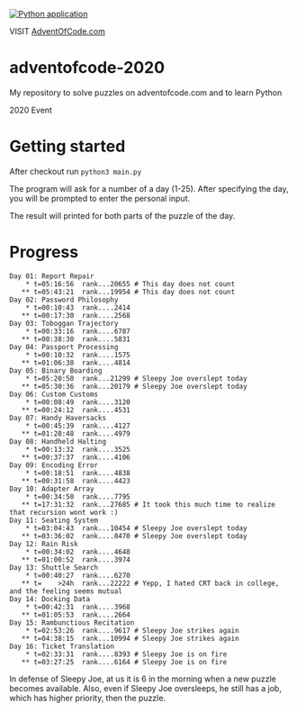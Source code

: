 [![Python application](https://github.com/IstvanOri/adventofcode-2020/workflows/Python%20application/badge.svg)](https://github.com/IstvanOri/adventofcode-2020/actions?query=workflow%3A%22Python+application%22)

VISIT [AdventOfCode.com](https://adventofcode.com/)

# adventofcode-2020
My repository to solve puzzles on adventofcode.com and to learn Python

2020 Event

# Getting started

After checkout run ```python3 main.py```

The program will ask for a number of a day (1-25).
After specifying the day, you will be prompted to enter the personal input.

The result will printed for both parts of the puzzle of the day.

# Progress

```
Day 01: Report Repair
    * t=05:16:56  rank...20655 # This day does not count
   ** t=05:43:21  rank...19954 # This day does not count
Day 02: Password Philosophy
    * t=00:10:43  rank....2414
   ** t=00:17:30  rank....2568
Day 03: Toboggan Trajectory
    * t=00:33:16  rank....6787
   ** t=00:38:30  rank....5831
Day 04: Passport Processing
    * t=00:10:32  rank....1575
   ** t=01:06:38  rank....4814
Day 05: Binary Boarding
    * t=05:20:50  rank...21299 # Sleepy Joe overslept today
   ** t=05:30:36  rank...20179 # Sleepy Joe overslept today
Day 06: Custom Customs
    * t=00:08:49  rank....3120
   ** t=00:24:12  rank....4531
Day 07: Handy Haversacks
    * t=00:45:39  rank....4127
   ** t=01:28:48  rank....4979
Day 08: Handheld Halting
    * t=00:13:32  rank....3525
   ** t=00:37:37  rank....4106
Day 09: Encoding Error
    * t=00:18:51  rank....4838
   ** t=00:31:58  rank....4423
Day 10: Adapter Array
    * t=00:34:50  rank....7795
   ** t=17:31:32  rank...27685 # It took this much time to realize that recursion wont work :)
Day 11: Seating System
    * t=03:04:43  rank...10454 # Sleepy Joe overslept today
   ** t=03:36:02  rank....8470 # Sleepy Joe overslept today
Day 12: Rain Risk
    * t=00:34:02  rank....4648
   ** t=01:00:52  rank....3974
Day 13: Shuttle Search
    * t=00:40:27  rank....6270
   ** t=    >24h  rank...22222 # Yepp, I hated CRT back in college, and the feeling seems mutual
Day 14: Docking Data
    * t=00:42:31  rank....3968
   ** t=01:05:53  rank....2664
Day 15: Rambunctious Recitation
    * t=02:53:26  rank....9617 # Sleepy Joe strikes again
   ** t=04:38:15  rank...10994 # Sleepy Joe strikes again
Day 16: Ticket Translation
    * t=02:33:31  rank....8393 # Sleepy Joe is on fire
   ** t=03:27:25  rank....6164 # Sleepy Joe is on fire
```

In defense of Sleepy Joe, at us it is 6 in the morning when a new puzzle becomes available. Also, even if Sleepy Joe
oversleeps, he still has a job, which has higher priority, then the puzzle.